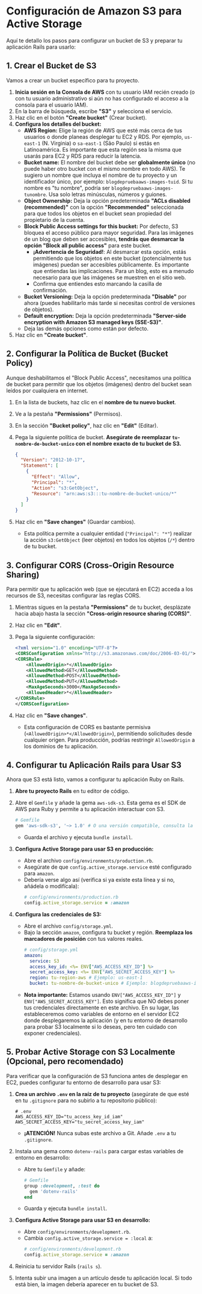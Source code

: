 # Configuración de Amazon S3 para Active Storage

Aquí te detallo los pasos para configurar un bucket de S3 y preparar tu aplicación Rails para usarlo:

## 1\. Crear el Bucket de S3

Vamos a crear un bucket específico para tu proyecto.

1. **Inicia sesión en la Consola de AWS** con tu usuario IAM recién creado (o con tu usuario administrativo si aún no has configurado el acceso a la consola para el usuario IAM).
2. En la barra de búsqueda, escribe **"S3"** y selecciona el servicio.
3. Haz clic en el botón **"Create bucket"** (Crear bucket).
4. **Configura los detalles del bucket:**
   - **AWS Region:** Elige la región de AWS que esté más cerca de tus usuarios o donde planeas desplegar tu EC2 y RDS. Por ejemplo, `us-east-1` (N. Virginia) o `sa-east-1` (São Paulo) si estás en Latinoamérica. Es importante que esta región sea la misma que usarás para EC2 y RDS para reducir la latencia.
   - **Bucket name:** El nombre del bucket debe ser **globalmente único** (no puede haber otro bucket con el mismo nombre en todo AWS). Te sugiero un nombre que incluya el nombre de tu proyecto y un identificador único, por ejemplo: `blogdepruebaaws-images-tuid`. Si tu nombre es "tu nombre", podría ser `blogdepruebaaws-images-tunombre`. Usa solo letras minúsculas, números y guiones.
   - **Object Ownership:** Deja la opción predeterminada **"ACLs disabled (recommended)"** con la opción **"Recommended"** seleccionada para que todos los objetos en el bucket sean propiedad del propietario de la cuenta.
   - **Block Public Access settings for this bucket:** Por defecto, S3 bloquea el acceso público para mayor seguridad. Para las imágenes de un blog que deben ser accesibles, **tendrás que desmarcar la opción "Block all public access"** para este bucket.
     - **¡Advertencia de Seguridad\!**: Al desmarcar esta opción, estás permitiendo que los objetos en este bucket (potencialmente tus imágenes) puedan ser accesibles públicamente. Es importante que entiendas las implicaciones. Para un blog, esto es a menudo necesario para que las imágenes se muestren en el sitio web.
     - Confirma que entiendes esto marcando la casilla de confirmación.
   - **Bucket Versioning:** Deja la opción predeterminada **"Disable"** por ahora (puedes habilitarlo más tarde si necesitas control de versiones de objetos).
   - **Default encryption:** Deja la opción predeterminada **"Server-side encryption with Amazon S3 managed keys (SSE-S3)"**.
   - Deja las demás opciones como están por defecto.
5. Haz clic en **"Create bucket"**.

## 2\. Configurar la Política de Bucket (Bucket Policy)

Aunque deshabilitamos el "Block Public Access", necesitamos una política de bucket para permitir que los objetos (imágenes) dentro del bucket sean leídos por cualquiera en internet.

1. En la lista de buckets, haz clic en el **nombre de tu nuevo bucket**.

2. Ve a la pestaña **"Permissions"** (Permisos).

3. En la sección **"Bucket policy"**, haz clic en **"Edit"** (Editar).

4. Pega la siguiente política de bucket. **Asegúrate de reemplazar `tu-nombre-de-bucket-unico` con el nombre exacto de tu bucket de S3.**

   ```json
   {
     "Version": "2012-10-17",
     "Statement": [
       {
         "Effect": "Allow",
         "Principal": "*",
         "Action": "s3:GetObject",
         "Resource": "arn:aws:s3:::tu-nombre-de-bucket-unico/*"
       }
     ]
   }
   ```

5. Haz clic en **"Save changes"** (Guardar cambios).

   - Esta política permite a cualquier entidad (`"Principal": "*"`) realizar la acción `s3:GetObject` (leer objetos) en todos los objetos (`/*`) dentro de tu bucket.

## 3\. Configurar CORS (Cross-Origin Resource Sharing)

Para permitir que tu aplicación web (que se ejecutará en EC2) acceda a los recursos de S3, necesitas configurar las reglas CORS.

1. Mientras sigues en la pestaña **"Permissions"** de tu bucket, desplázate hacia abajo hasta la sección **"Cross-origin resource sharing (CORS)"**.

2. Haz clic en **"Edit"**.

3. Pega la siguiente configuración:

   ```xml
   <?xml version="1.0" encoding="UTF-8"?>
   <CORSConfiguration xmlns="http://s3.amazonaws.com/doc/2006-03-01/">
   <CORSRule>
       <AllowedOrigin>*</AllowedOrigin>
       <AllowedMethod>GET</AllowedMethod>
       <AllowedMethod>POST</AllowedMethod>
       <AllowedMethod>PUT</AllowedMethod>
       <MaxAgeSeconds>3000</MaxAgeSeconds>
       <AllowedHeader>*</AllowedHeader>
   </CORSRule>
   </CORSConfiguration>
   ```

4. Haz clic en **"Save changes"**.

   - Esta configuración de CORS es bastante permisiva (`<AllowedOrigin>*</AllowedOrigin>`), permitiendo solicitudes desde cualquier origen. Para producción, podrías restringir `AllowedOrigin` a los dominios de tu aplicación.

## 4\. Configurar tu Aplicación Rails para Usar S3

Ahora que S3 está listo, vamos a configurar tu aplicación Ruby on Rails.

1. **Abre tu proyecto Rails** en tu editor de código.

2. Abre el `Gemfile` y añade la gema `aws-sdk-s3`. Esta gema es el SDK de AWS para Ruby y permite a tu aplicación interactuar con S3.

   ```ruby
   # Gemfile
   gem 'aws-sdk-s3', '~> 1.0' # O una versión compatible, consulta la documentación si es necesario
   ```

   - Guarda el archivo y ejecuta `bundle install`.

3. **Configura Active Storage para usar S3 en producción:**

   - Abre el archivo `config/environments/production.rb`.
   - Asegúrate de que `config.active_storage.service` esté configurado para `amazon`.
   - Debería verse algo así (verifica si ya existe esta línea y si no, añádela o modifícala):
     ```ruby
     # config/environments/production.rb
     config.active_storage.service = :amazon
     ```

4. **Configura las credenciales de S3:**

   - Abre el archivo `config/storage.yml`.
   - Bajo la sección `amazon`, configura tu bucket y región. **Reemplaza los marcadores de posición** con tus valores reales.
     ```yaml
     # config/storage.yml
     amazon:
       service: S3
       access_key_id: <%= ENV["AWS_ACCESS_KEY_ID"] %>
       secret_access_key: <%= ENV["AWS_SECRET_ACCESS_KEY"] %>
       region: tu-region-aws # Ejemplo: us-east-1
       bucket: tu-nombre-de-bucket-unico # Ejemplo: blogdepruebaaws-images-tunombre
     ```
   - **Nota importante:** Estamos usando `ENV["AWS_ACCESS_KEY_ID"]` y `ENV["AWS_SECRET_ACCESS_KEY"]`. Esto significa que NO debes poner tus credenciales directamente en este archivo. En su lugar, las estableceremos como variables de entorno en el servidor EC2 donde desplegaremos la aplicación (y en tu entorno de desarrollo para probar S3 localmente si lo deseas, pero ten cuidado con exponer credenciales).

## 5\. Probar Active Storage con S3 Localmente (Opcional, pero recomendado)

Para verificar que la configuración de S3 funciona antes de desplegar en EC2, puedes configurar tu entorno de desarrollo para usar S3:

1. **Crea un archivo `.env` en la raíz de tu proyecto** (asegúrate de que esté en tu `.gitignore` para no subirlo a tu repositorio público):

   ```
   # .env
   AWS_ACCESS_KEY_ID="tu_access_key_id_iam"
   AWS_SECRET_ACCESS_KEY="tu_secret_access_key_iam"
   ```

   - **¡ATENCIÓN\!** Nunca subas este archivo a Git. Añade `.env` a tu `.gitignore`.

2. Instala una gema como `dotenv-rails` para cargar estas variables de entorno en desarrollo:

   - Abre tu `Gemfile` y añade:
     ```ruby
     # Gemfile
     group :development, :test do
       gem 'dotenv-rails'
     end
     ```
   - Guarda y ejecuta `bundle install`.

3. **Configura Active Storage para usar S3 en desarrollo:**

   - Abre `config/environments/development.rb`.
   - Cambia `config.active_storage.service = :local` a:
     ```ruby
     # config/environments/development.rb
     config.active_storage.service = :amazon
     ```

4. Reinicia tu servidor Rails (`rails s`).

5. Intenta subir una imagen a un artículo desde tu aplicación local. Si todo está bien, la imagen debería aparecer en tu bucket de S3.
